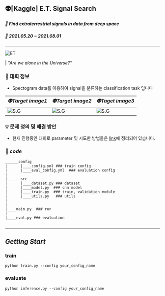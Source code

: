 ## 👽[Kaggle] E.T. Signal Search

##### 🚩 Find extraterrestrial signals in data from deep space
##### 📆 2021.05.20 ~ 2021.08.01
---
![ET](https://user-images.githubusercontent.com/65913073/120472505-ef4fb100-c3e0-11eb-9155-b412f43488a9.png)

| *"Are we alone in the Universe?"*

### 📜 대회 정보 
- Spectogram data를 이용하여 signal을 분류하는 classification task 입니다

| *👽Target image1* | *👽Target image2* | *👽Taget image3* | 
| ------------ | ------------ | ------------ |
|![S.G](https://user-images.githubusercontent.com/65913073/120474040-a7318e00-c3e2-11eb-9651-2becf08af7a8.png)|![S.G](https://user-images.githubusercontent.com/65913073/120474045-a862bb00-c3e2-11eb-889e-4d06520a5fc1.png)|![S.G](https://user-images.githubusercontent.com/65913073/120474049-a993e800-c3e2-11eb-8ba4-f3492e89cd11.png)

### 💡 문제 정의 및 해결 방안
- 현재 진행중인 대회로 parameter 및 시도한 방법들은 [link](https://vimhjk.oopy.io/3a624cba-ecb1-4d4c-bebc-dca5493b6198)에 정리되어 있습니다.

### 📑 *code*
```
______config
|      |____config.yml ### train config
|      |____eval_config.yml  ### evaluation config
|
|______src
|      |____dataset.py ### dataset
|      |____model.py  ### cnn model
|      |____train.py  ### train, validation module
|      |____utils.py   ### utils
|
|
|____main.py  ### run
|
|____eval.py ### evaluation


```
---
## *Getting Start*

### train
`python train.py --config your_config_name`
### evaluate
`python inference.py --config your_config_name`

